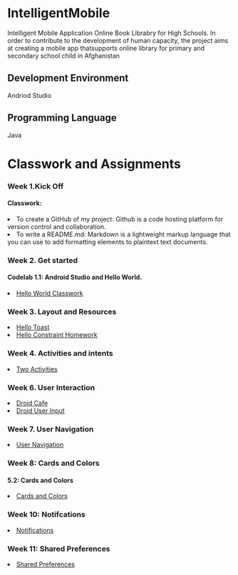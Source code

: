 # IntelligentMobile

Intelligent Mobile Application
Online Book Librabry for High Schools. In order to contribute to the development of human capacity, the project aims at creating a mobile app thatsupports online library for primary and secondary school child in Afghanistan

## Development Environment
Andriod Studio

## Programming Language
Java

# Classwork and Assignments
### Week 1.Kick Off
#### Classwork:
<li> To create a GitHub of my project: Github is a code hosting platform for version control and collaboration.</li> 
<li> To write a README.md: Markdown is a lightweight markup language that you can use to add formatting elements to plaintext text documents.</li> 

### Week 2. Get started
#### Codelab 1.1: Android Studio and Hello World.
 <li> <a href="https://github.com/shpoon19/IntelligentMobile/tree/HelloToast">Hello World Classwork</a></li>

### Week 3. Layout and Resources
<li><a href="https://github.com/shpoon19/IntelligentMobile/blob/ToastClasswork/README.md">Hello Toast</a>
<li><a href="https://github.com/shpoon19/IntelligentMobile/tree/HelloConstrain">Hello Constraint Homework</a>
 
 ### Week 4. Activities and intents
<li><a href="https://github.com/shpoon19/IntelligentMobile/tree/TwoActivities">Two Activities</a>
 


### Week 6. User Interaction
<li><a href="https://github.com/shpoon19/IntelligentMobile/tree/DroidCafe">Droid Cafe</a></li>
<li><a href="https://github.com/shpoon19/IntelligentMobile/tree/DroidUserInput">Droid User Input</a></li>

### Week 7. User Navigation
<li><a href="https://github.com/shpoon19/IntelligentMobile/tree/UserNavigation">User Navigation</a></li>


### Week 8: Cards and Colors
#### 5.2: Cards and Colors
 <li><a href="https://github.com/shpoon19/IntelligentMobile/tree/CardsandColors">Cards and Colors</a></li>
 
 ### Week 10: Notifcations
 <li><a href="https://github.com/shpoon19/IntelligentMobile/tree/notifications">Notifications</a></li>
 
### Week 11: Shared Preferences
 <li><a href="https://github.com/shpoon19/IntelligentMobile/tree/SharedPrefs">Shared Preferences</a></li>


